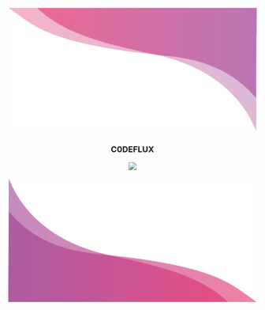 <p align="right">
  <img src="image.png" height="250px">
</p>


<h3 align="center">C0DEFLUX</h3>

<div align="center">
  <img src="https://github-readme-streak-stats.herokuapp.com/?user=C0DEFLUX&theme=radical&hide_border=false">
</div>


<p align="left">
  <img src="wave.png" height="250px">
</p>

